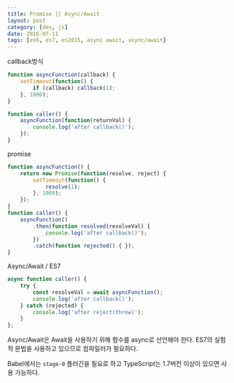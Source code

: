 ```yaml
---
title: Promise || Async/Await
layout: post
category: [dev, js]
date: 2016-07-11
tags: [es6, es7, es2015, async await, async/await]
---
```


callback방식

```js
function asyncFunction(callback) {
    setTimeout(function() {
        if (callback) callback(1);
    }, 1000);
}

function caller() {
    asyncFunction(function(returnVal) {
        console.log('after callback()');
    });
}
```

promise

```js
function asyncFunction() {
    return new Promise(function(resolve, reject) {
        setTimeout(function() {
            resolve(1);
        }, 1000);
    });
}
function caller() {
    asyncFunction()
        .then(function resolved(resolveVal) {
            console.log('after callback()');
        })
        .catch(function rejected() { });
}
```

Async/Await / ES7

```js
async function caller() {
    try {
        const resolveVal = await asyncFunction();
        console.log('after callback()');
    } catch (rejected) {
        console.log('after reject(throw)');
    }
};
```

Async/Await은 Await을 사용하기 위해 함수를 async로 선언해야 한다. ES7의 실험적 문법을 사용하고 있으므로 컴파일러가 필요하다.

Babel에서는 `stage-0` 플러긴을 필요로 하고 TypeScript는 1.7버전 이상이 있으면 사용 가능하다.
